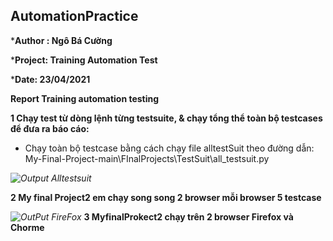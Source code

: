 ## AutomationPractice
***Author : Ngô Bá Cường** 

***Project: Training Automation Test**

***Date: 23/04/2021**

**Report Training automation testing**

**1 Chạy test từ dòng lệnh từng testsuite, & chạy tổng thể toàn bộ testcases để đưa ra báo cáo:**
- Chạy toàn bộ testcase bằng cách chạy file alltestSuit theo đường dẫn:
My-Final-Project-main\FInalProjects\TestSuit\all_testsuit.py


*![Output Alltestsuit](https://user-images.githubusercontent.com/83066425/115892544-72e0be80-a481-11eb-8d19-c1eca4ac649b.png)*

**2 My final Project2 em chạy song song 2 browser mỗi browser 5 testcase**


*![OutPut FireFox](https://user-images.githubusercontent.com/83066425/115894846-ef749c80-a483-11eb-9c9c-ef7ebe703430.png)*
**3 MyfinalProkect2 chạy trên 2 browser Firefox và Chorme**
